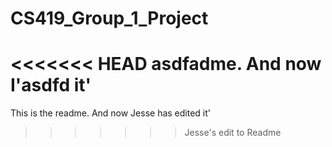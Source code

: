# CS419_Group_1_Project

<<<<<<< HEAD
asdfadme.
And now I'asdfd it'
=======
This is the readme.
And now Jesse has edited it'
>>>>>>> Jesse's edit to Readme
